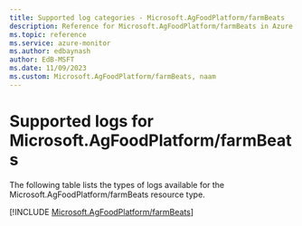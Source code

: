 ```yaml
---
title: Supported log categories - Microsoft.AgFoodPlatform/farmBeats
description: Reference for Microsoft.AgFoodPlatform/farmBeats in Azure Monitor Logs.
ms.topic: reference
ms.service: azure-monitor
ms.author: edbaynash
author: EdB-MSFT
ms.date: 11/09/2023
ms.custom: Microsoft.AgFoodPlatform/farmBeats, naam
---
```





# Supported logs for Microsoft.AgFoodPlatform/farmBeats  
The following table lists the types of logs available for the Microsoft.AgFoodPlatform/farmBeats resource type.
  
  
[!INCLUDE [Microsoft.AgFoodPlatform/farmBeats](./includes/microsoft-agfoodplatform-farmbeats-logs-include.md)]
  
